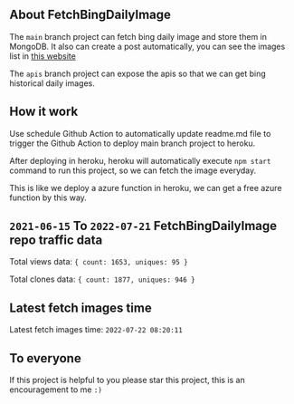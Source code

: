 ## About FetchBingDailyImage

The `main` branch project can fetch bing daily image and store them in MongoDB.
It also can create a post automatically, you can see the images list in [this website](https://oursalbum.netlify.app)

The `apis` branch project can expose the apis so that we can get bing historical daily images.

## How it work

Use schedule Github Action to automatically update readme.md file to trigger the Github Action to deploy main branch project to heroku.

After deploying in heroku, heroku will automatically execute `npm start` command to run this project, so we can fetch the image everyday.

This is like we deploy a azure function in heroku, we can get a free azure function by this way.

## `2021-06-15` To `2022-07-21` FetchBingDailyImage repo traffic data

Total views data: `{ count: 1653, uniques: 95 }`

Total clones data: `{ count: 1877, uniques: 946 }`

## Latest fetch images time

Latest fetch images time: `2022-07-22 08:20:11`

## To everyone

If this project is helpful to you please star this project, this is an encouragement to me `:)`



